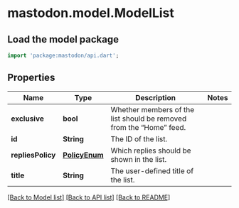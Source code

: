 # mastodon.model.ModelList

## Load the model package
```dart
import 'package:mastodon/api.dart';
```

## Properties
Name | Type | Description | Notes
------------ | ------------- | ------------- | -------------
**exclusive** | **bool** | Whether members of the list should be removed from the “Home” feed. | 
**id** | **String** | The ID of the list. | 
**repliesPolicy** | [**PolicyEnum**](PolicyEnum.md) | Which replies should be shown in the list. | 
**title** | **String** | The user-defined title of the list. | 

[[Back to Model list]](../README.md#documentation-for-models) [[Back to API list]](../README.md#documentation-for-api-endpoints) [[Back to README]](../README.md)


